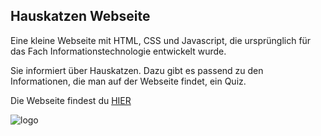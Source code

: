 ## Hauskatzen Webseite

Eine kleine Webseite mit HTML, CSS und Javascript, die ursprünglich
für das Fach Informationstechnologie entwickelt wurde.

Sie informiert über Hauskatzen. Dazu gibt es passend
zu den Informationen, die man auf der Webseite findet, ein Quiz.

Die Webseite findest du [HIER](https://immanuelm.de/hauskatze)

![logo](https://user-images.githubusercontent.com/58741507/182017994-a8befd42-46ff-4c4b-943c-7e9d5c201e00.png)
